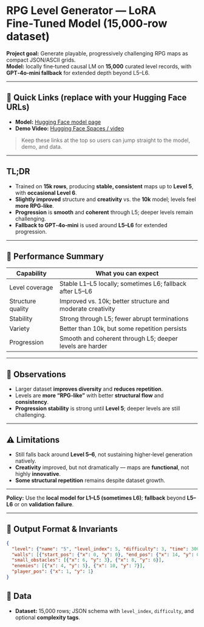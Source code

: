# RPG Level Generator — LoRA Fine‑Tuned Model (15,000‑row dataset)

**Project goal:** Generate playable, progressively challenging RPG maps as compact JSON/ASCII grids.  
**Model:** locally fine‑tuned causal LM on **15,000** curated level records, with **GPT‑4o‑mini fallback** for extended depth beyond L5–L6.

---

## 🔗 Quick Links (replace with your Hugging Face URLs)

- **Model:** [Hugging Face model page](<https://huggingface.co/Hirudika2002/JARVIS-Models/tree/main/LoRA-Trained/Model-4(15%2C000_Rows)>)
- **Demo Video:** [Hugging Face Spaces / video](<https://huggingface.co/Hirudika2002/JARVIS-Models/blob/main/Model_Demo_Videos/Model_4(15000_DataLines)Demo_video.mp4>)


> Keep these links at the top so users can jump straight to the model, demo, and data.

---

## TL;DR

- Trained on **15k rows**, producing **stable, consistent** maps up to **Level 5**, with **occasional Level 6**.  
- **Slightly improved** structure and **creativity** vs. the **10k** model; levels feel **more RPG‑like**.  
- **Progression** is **smooth** and **coherent** through L5; deeper levels remain challenging.  
- **Fallback to GPT‑4o‑mini** is used around **L5–L6** for extended progression.

---

## 🎯 Performance Summary

| Capability | What you can expect |
|---|---|
| Level coverage | Stable L1–L5 locally; sometimes L6; fallback after L5–L6 |
| Structure quality | Improved vs. 10k; better structure and moderate creativity |
| Stability | Strong through L5; fewer abrupt terminations |
| Variety | Better than 10k, but some repetition persists |
| Progression | Smooth and coherent through L5; deeper levels are harder |

---

## 🔎 Observations

- Larger dataset **improves diversity** and **reduces repetition**.  
- Levels are **more “RPG‑like”** with better **structural flow** and **consistency**.  
- **Progression stability** is strong until **Level 5**; deeper levels are still challenging.

---

## ⚠️ Limitations

- Still falls back around **Level 5–6**, not sustaining higher‑level generation natively.  
- **Creativity** improved, but not dramatically — maps are **functional**, not highly **innovative**.  
- **Some structural repetition** remains despite dataset growth.

---


**Policy:** Use the **local model for L1–L5 (sometimes L6)**; **fallback** beyond **L5–L6** or on **validation failure**.

---

## 🧱 Output Format & Invariants

```json
{
  "level": {"name": "5", "level_index": 5, "difficulty": 3, "time": 300, "width": 15, "height": 10},
  "walls": [{"start_pos": {"x": 0, "y": 0}, "end_pos": {"x": 14, "y": 0}}],
  "small_obstacles": [{"x": 6, "y": 3}, {"x": 8, "y": 6}],
  "enemies": [{"x": 4, "y": 5}, {"x": 10, "y": 7}],
  "player_pos": {"x": 1, "y": 1}
}
```

## 🧰 Data 

- **Dataset:** 15,000 rows; JSON schema with `level_index`, `difficulty`, and optional **complexity tags**.  


